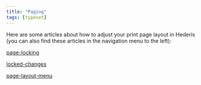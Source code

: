 ```yaml
---
title: "Paging"
tags: [typeset]
---
```

 
<html><body><section data-type="chapter" class="hsecchapter" data-hederis-type="hsecchapter" id="intro-paging" data-pi-attrs="id: intro-paging; data-tags: typeset;" role="doc-chapter" data-tags="typeset" data-author-name=" " data-book-title=" " title="Paging"><p class="hblkp" data-hederis-type="hblkp" id="pC31Mne4C">Here are some articles about how to adjust your print page layout in Hederis (you can also find these articles in the navigation menu to the left): </p><p class="hblkp" data-hederis-type="hblkp" id="pDIeE55Dh"><a href="{% link _docs/page-locking.md %}" class="hspana" data-hederis-type="hspana" id="pZcglKsIa">page-locking</a></p><p class="hblkp" data-hederis-type="hblkp" id="poXB0L2VM"><a href="{% link _docs/locked-changes.md %}" class="hspana" data-hederis-type="hspana" id="pvX2lyvNm">locked-changes</a></p><p class="hblkp" data-hederis-type="hblkp" id="pBypCNJ5l"><a href="{% link _docs/page-layout-menu.md %}" class="hspana" data-hederis-type="hspana" id="pCnTP66ps">page-layout-menu</a></p></section></body></html>
